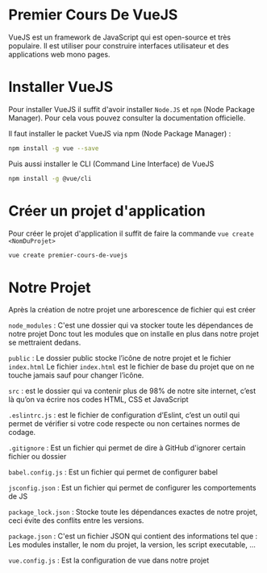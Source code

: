 # Premier Cours De VueJS

VueJS est un framework de JavaScript qui est open-source et très populaire. Il est utiliser pour construire interfaces utilisateur et des applications web mono pages.

# Installer VueJS

Pour installer VueJS il suffit d'avoir installer `Node.JS`  et `npm` (Node Package Manager). Pour cela vous pouvez consulter la documentation officielle.

Il faut installer le packet VueJS via npm (Node Package Manager) : 
```bash
npm install -g vue --save
```
Puis aussi installer le CLI (Command Line Interface) de VueJS
```bash
npm install -g @vue/cli
```

# Créer un projet d'application

Pour créer le projet d'application il suffit de faire la commande `vue create <NomDuProjet>`
```bash
vue create premier-cours-de-vuejs
```

# Notre Projet

Après la création de notre projet une arborescence de fichier qui est créer 

`node_modules` : C'est une dossier qui va stocker toute les dépendances de notre projet
Donc tout les modules que on installe en plus dans notre projet se mettraient dedans.

`public` : Le dossier public stocke l’icône de notre projet et le fichier `index.html`
Le fichier `index.html` est le fichier de base du projet que on ne touche jamais sauf pour changer l’icône.

`src` : est le dossier qui va contenir plus de 98% de notre site  internet, c’est là qu’on va écrire nos codes HTML, CSS et JavaScript

`.eslintrc.js` : est le fichier de configuration  d’Eslint, c’est un outil qui permet de vérifier si votre code respecte ou non certaines normes de codage.

`.gitignore` : Est un fichier qui permet de dire à GitHub d'ignorer certain fichier ou dossier

`babel.config.js` : Est un fichier qui permet de configurer babel

`jsconfig.json` : Est un fichier qui permet de  configurer les comportements de JS

`package_lock.json` : Stocke toute les dépendances  exactes de notre projet, ceci évite des conflits entre les versions.

`package.json` : C'est un fichier JSON qui contient des informations tel que : Les modules installer, le nom du projet, la version, les script executable, ...

`vue.config.js` : Est la configuration de vue dans notre projet

